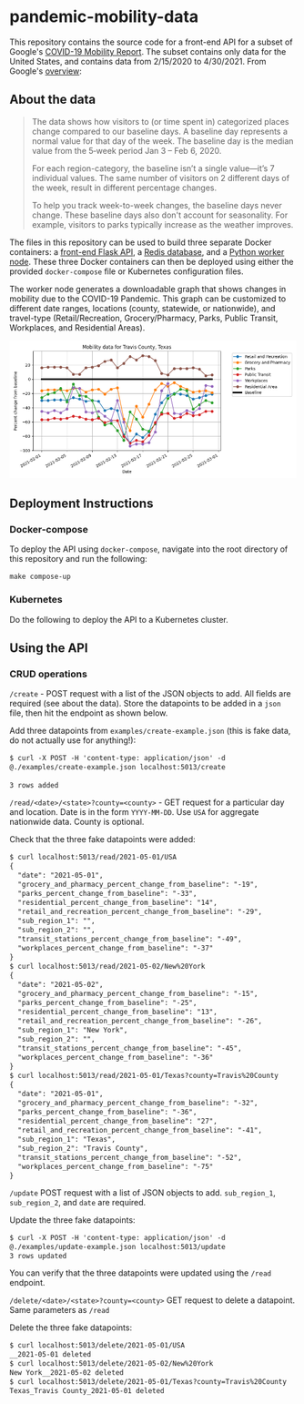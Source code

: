 # pandemic-mobility-data

This repository contains the source code for a front-end API for a subset of Google's [COVID-19 Mobility Report](https://www.google.com/covid19/mobility/). The subset contains only data for the United States, and contains data from 2/15/2020 to 4/30/2021. From Google's [overview](https://support.google.com/covid19-mobility/answer/9824897?hl=en&ref_topic=9822927):

## About the data

> The data shows how visitors to (or time spent in) categorized places change compared to our baseline days. A baseline day represents a normal value for that day of the week. The baseline day is the median value from the 5‑week period Jan 3 – Feb 6, 2020.
>
>For each region-category, the baseline isn’t a single value—it’s 7 individual values. The same number of visitors on 2 different days of the week, result in different percentage changes. 
>
>To help you track week-to-week changes, the baseline days never change. These baseline days also don't account for seasonality. For example, visitors to parks typically increase as the weather improves.

The files in this repository can be used to build three separate Docker containers: a [front-end Flask API](), a [Redis database](), and a [Python worker node](). These three Docker containers can then be deployed using either the provided `docker-compose` file or Kubernetes configuration files.

The worker node generates a downloadable graph that shows changes in mobility due to the COVID-19 Pandemic. This graph can be customized to different date ranges, locations (county, statewide, or nationwide), and travel-type (Retail/Recreation, Grocery/Pharmacy, Parks, Public Transit, Workplaces, and Residential Areas).

![Example Image](./examples/example.png)

## Deployment Instructions

### Docker-compose

To deploy the API using `docker-compose`, navigate into the root directory of this repository and run the following:

```
make compose-up
```

### Kubernetes

Do the following to deploy the API to a Kubernetes cluster. 

## Using the API

### CRUD operations

`/create` - POST request with a list of the JSON objects to add. All fields are required (see about the data). Store the datapoints to be added in a `json` file, then hit the endpoint as shown below.

Add three datapoints from `examples/create-example.json` (this is fake data, do not actually use for anything!):
```
$ curl -X POST -H 'content-type: application/json' -d @./examples/create-example.json localhost:5013/create

3 rows added
```

`/read/<date>/<state>?county=<county>` - GET request for a particular day and location. Date is in the form `YYYY-MM-DD`. Use `USA` for aggregate nationwide data. County is optional. 

Check that the three fake datapoints were added:
```
$ curl localhost:5013/read/2021-05-01/USA 
{
  "date": "2021-05-01", 
  "grocery_and_pharmacy_percent_change_from_baseline": "-19", 
  "parks_percent_change_from_baseline": "-33", 
  "residential_percent_change_from_baseline": "14", 
  "retail_and_recreation_percent_change_from_baseline": "-29", 
  "sub_region_1": "", 
  "sub_region_2": "", 
  "transit_stations_percent_change_from_baseline": "-49", 
  "workplaces_percent_change_from_baseline": "-37"
}
$ curl localhost:5013/read/2021-05-02/New%20York
{
  "date": "2021-05-02", 
  "grocery_and_pharmacy_percent_change_from_baseline": "-15", 
  "parks_percent_change_from_baseline": "-25", 
  "residential_percent_change_from_baseline": "13", 
  "retail_and_recreation_percent_change_from_baseline": "-26", 
  "sub_region_1": "New York", 
  "sub_region_2": "", 
  "transit_stations_percent_change_from_baseline": "-45", 
  "workplaces_percent_change_from_baseline": "-36"
}
$ curl localhost:5013/read/2021-05-01/Texas?county=Travis%20County
{
  "date": "2021-05-01", 
  "grocery_and_pharmacy_percent_change_from_baseline": "-32", 
  "parks_percent_change_from_baseline": "-36", 
  "residential_percent_change_from_baseline": "27", 
  "retail_and_recreation_percent_change_from_baseline": "-41", 
  "sub_region_1": "Texas", 
  "sub_region_2": "Travis County", 
  "transit_stations_percent_change_from_baseline": "-52", 
  "workplaces_percent_change_from_baseline": "-75"
}
```

`/update` POST request with a list of JSON objects to add. `sub_region_1`, `sub_region_2`, and `date` are required. 

Update the three fake datapoints:
```
$ curl -X POST -H 'content-type: application/json' -d @./examples/update-example.json localhost:5013/update
3 rows updated
```

You can verify that the three datapoints were updated using the `/read` endpoint.

`/delete/<date>/<state>?county=<county>` GET request to delete a datapoint. Same parameters as `/read`

Delete the three fake datapoints:
```
$ curl localhost:5013/delete/2021-05-01/USA
__2021-05-01 deleted
$ curl localhost:5013/delete/2021-05-02/New%20York
New York__2021-05-02 deleted
$ curl localhost:5013/delete/2021-05-01/Texas?county=Travis%20County
Texas_Travis County_2021-05-01 deleted
```